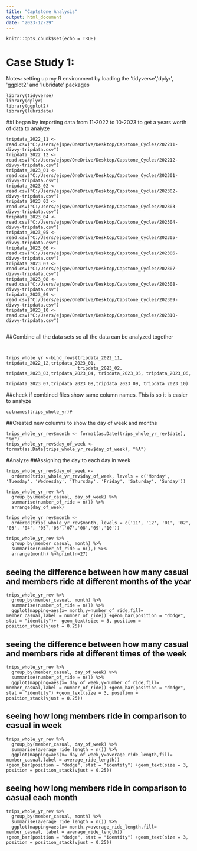```yaml
---
title: "Captstone Analysis"
output: html_document
date: "2023-12-29"
---
```


```{r setup, include=FALSE}
knitr::opts_chunk$set(echo = TRUE)
```

# Case Study 1: 
Notes: setting up my R environment by loading the 'tidyverse','dplyr', 'ggplot2' and 'lubridate' packages
```{r Uploading packages for Analysis}
library(tidyverse)
library(dplyr)
library(ggplot2)
library(lubridate)
```
##I began by importing data from 11-2022 to 10-2023 to get a years worth of data to analyze

```{r Import data}
tripdata_2022_11 <- read.csv("C:/Users/ejspe/OneDrive/Desktop/Capstone_Cycles/202211-divvy-tripdata.csv")
tripdata_2022_12 <- read.csv("C:/Users/ejspe/OneDrive/Desktop/Capstone_Cycles/202212-divvy-tripdata.csv")
tripdata_2023_01 <- read.csv("C:/Users/ejspe/OneDrive/Desktop/Capstone_Cycles/202301-divvy-tripdata.csv")
tripdata_2023_02 <- read.csv("C:/Users/ejspe/OneDrive/Desktop/Capstone_Cycles/202302-divvy-tripdata.csv")
tripdata_2023_03 <- read.csv("C:/Users/ejspe/OneDrive/Desktop/Capstone_Cycles/202303-divvy-tripdata.csv")
tripdata_2023_04 <- read.csv("C:/Users/ejspe/OneDrive/Desktop/Capstone_Cycles/202304-divvy-tripdata.csv")
tripdata_2023_05 <- read.csv("C:/Users/ejspe/OneDrive/Desktop/Capstone_Cycles/202305-divvy-tripdata.csv")
tripdata_2023_06 <- read.csv("C:/Users/ejspe/OneDrive/Desktop/Capstone_Cycles/202306-divvy-tripdata.csv")
tripdata_2023_07 <- read.csv("C:/Users/ejspe/OneDrive/Desktop/Capstone_Cycles/202307-divvy-tripdata.csv")
tripdata_2023_08 <- read.csv("C:/Users/ejspe/OneDrive/Desktop/Capstone_Cycles/202308-divvy-tripdata.csv")
tripdata_2023_09 <- read.csv("C:/Users/ejspe/OneDrive/Desktop/Capstone_Cycles/202309-divvy-tripdata.csv")
tripdata_2023_10 <- read.csv("C:/Users/ejspe/OneDrive/Desktop/Capstone_Cycles/202310-divvy-tripdata.csv")


```

##Combine all the data sets so all the data can be analyzed together

```{r Combine Excel Sheets}


trips_whole_yr <-bind_rows(tripdata_2022_11, tripdata_2022_12,tripdata_2023_01,
                           tripdata_2023_02, tripdata_2023_03,tripdata_2023_04, tripdata_2023_05, tripdata_2023_06,
                           tripdata_2023_07,tripdata_2023_08,tripdata_2023_09, tripdata_2023_10)
```
##check if combined files show same column names. This is so it is easier to analyze
```{r Check to see if data is synced}
colnames(trips_whole_yr)# 

```
##Created new columns to show the day of week and months
```{r Create New }
trips_whole_yr_rev$month <- format(as.Date(trips_whole_yr_rev$date), "%m")
trips_whole_yr_rev$day_of_week <- format(as.Date(trips_whole_yr_rev$day_of_week), "%A")
```


#Analyze 
##Assigning the day to each day in week
```{r}
trips_whole_yr_rev$day_of_week <- 
  ordered(trips_whole_yr_rev$day_of_week, levels = c('Monday', 'Tuesday', 'Wednesday', 'Thursday', 'Friday', 'Saturday', 'Sunday'))

trips_whole_yr_rev %>%
  group_by(member_casual, day_of_week) %>%
  summarise(number_of_ride = n()) %>%
  arrange(day_of_week)
```



```{r}
trips_whole_yr_rev$month <- 
  ordered(trips_whole_yr_rev$month, levels = c('11', '12', '01', '02', '03', '04', '05','06','07','08','09','10'))

trips_whole_yr_rev %>%
  group_by(member_casual, month) %>%
  summarise(number_of_ride = n(),) %>%
  arrange(month) %>%print(n=27)
```


## seeing the difference between how many casual and members ride at different months of the year

```{r}
trips_whole_yr_rev %>%
  group_by(member_casual, month) %>%
  summarise(number_of_ride = n()) %>%
  ggplot(mapping=aes(x= month,y=number_of_ride,fill= member_casual,label = number_of_ride)) +geom_bar(position = "dodge", stat = "identity")+  geom_text(size = 3, position = position_stack(vjust = 0.25))

```

## seeing the difference between how many casual and members ride at different times of the week

```{r}
trips_whole_yr_rev %>%
  group_by(member_casual, day_of_week) %>%
  summarise(number_of_ride = n()) %>%
  ggplot(mapping=aes(x= day_of_week,y=number_of_ride,fill= member_casual,label = number_of_ride)) +geom_bar(position = "dodge", stat = "identity") +geom_text(size = 3, position = position_stack(vjust = 0.25))
```

 

## seeing how long members ride in comparison to casual in week

```{r}
trips_whole_yr_rev %>%
  group_by(member_casual, day_of_week) %>%
  summarise(average_ride_length = n()) %>%
  ggplot(mapping=aes(x= day_of_week,y=average_ride_length,fill= member_casual,label = average_ride_length)) 
+geom_bar(position = "dodge", stat = "identity") +geom_text(size = 3, position = position_stack(vjust = 0.25))
```


## seeing how long members ride in comparison to casual each month
```{r}
trips_whole_yr_rev %>%
  group_by(member_casual, month) %>%
  summarise(average_ride_length = n()) %>%
  ggplot(mapping=aes(x= month,y=average_ride_length,fill= member_casual, label = average_ride_length)) 
+geom_bar(position = "dodge", stat = "identity") +geom_text(size = 3, position = position_stack(vjust = 0.25))
```
